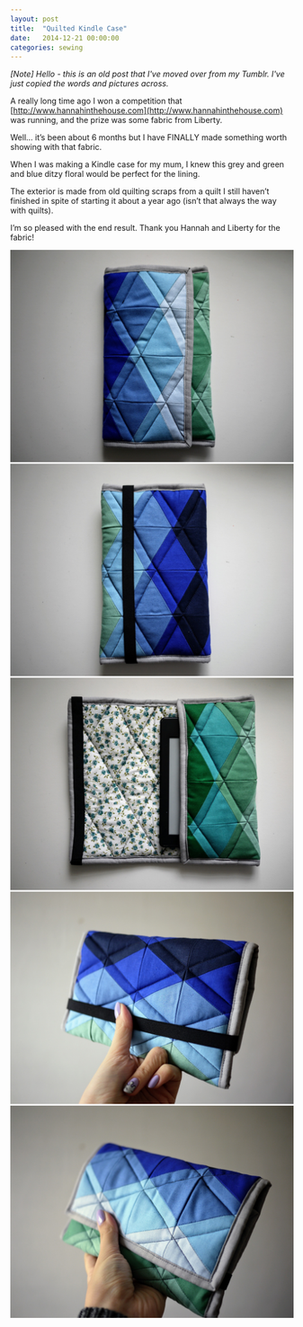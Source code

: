 ```yaml
---
layout: post
title:  "Quilted Kindle Case"
date:   2014-12-21 00:00:00
categories: sewing
---
```


_[Note] Hello - this is an old post that I've moved over from my Tumblr. I've just copied the words and pictures across._

A really long time ago I won a competition that [http://www.hannahinthehouse.com](http://www.hannahinthehouse.com) was running, and the prize was some fabric from Liberty.

Well… it’s been about 6 months but I have FINALLY made something worth showing with that fabric.

When I was making a Kindle case for my mum, I knew this grey and green and blue ditzy floral would be perfect for the lining.

The exterior is made from old quilting scraps from a quilt I still haven’t finished in spite of starting it about a year ago (isn’t that always the way with quilts).

I’m so pleased with the end result. Thank you Hannah and Liberty for the fabric!

![Kindle 1](/assets/img/sewing/kindle2.1.jpg)
![Kindle 2](/assets/img/sewing/kindle2.2.jpg)
![Kindle 3](/assets/img/sewing/kindle2.3.jpg)
![Kindle 4](/assets/img/sewing/kindle2.4.jpg)
![Kindle 5](/assets/img/sewing/kindle2.5.jpg)
